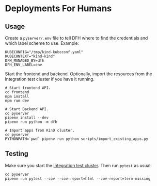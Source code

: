 # Deployments For Humans

## Usage
Create a `pyserver/.env` file to tell DFH where to find the credentials and
which label scheme to use. Example:

    KUBECONFIG="/tmp/kind-kubeconf.yaml"
    KUBECONTEXT="kind-kind"
    DFH_MANAGED_BY=dfh
    DFH_ENV_LABEL=env


Start the frontend and backend. Optionally, import the resources from the
integration test cluster if you have it running.

    # Start frontend API.
    cd frontend
    npm install
    npm run dev

    # Start Backend API.
    cd pyserver
    pipenv install --dev
    pipenv run python -m dfh

    # Import apps from KinD cluster.
    cd pyserver
    PYTHONPATH=`pwd` pipenv run python scripts/import_existing_apps.py

## Testing
Make sure you start the [integration test cluster](integration-test-cluster/). Then run `pytest` as usual:

    cd pyserver
    pipenv run pytest --cov --cov-report=html --cov-report=term-missing
